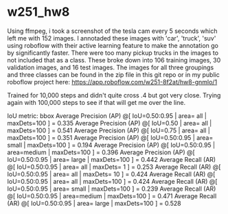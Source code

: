 # w251_hw8

Using ffmpeg, i took a screenshot of the tesla cam every 5 seconds which left me with 152 images. I annotaded these images with 'car', 'truck', 'suv' using roboflow with their active learning feature to make the annotation go by significantly faster. There were too many pickup trucks in the images to not included that as a class. These broke down into 106 training images, 30 validation images, and 16 test images. The images for all three groupings and three classes can be found in the zip file in this git repo or in my public roboflow project here: https://app.roboflow.com/w251-8f2at/hw8-gnmlo/1


Trained for 10,000 steps and didn't quite cross .4 but got very close. Trying again with 100,000 steps to see if that will get me over the line. 

IoU metric: bbox
 Average Precision  (AP) @[ IoU=0.50:0.95 | area=   all | maxDets=100 ] = 0.335
 Average Precision  (AP) @[ IoU=0.50      | area=   all | maxDets=100 ] = 0.541
 Average Precision  (AP) @[ IoU=0.75      | area=   all | maxDets=100 ] = 0.351
 Average Precision  (AP) @[ IoU=0.50:0.95 | area= small | maxDets=100 ] = 0.194
 Average Precision  (AP) @[ IoU=0.50:0.95 | area=medium | maxDets=100 ] = 0.396
 Average Precision  (AP) @[ IoU=0.50:0.95 | area= large | maxDets=100 ] = 0.442
 Average Recall     (AR) @[ IoU=0.50:0.95 | area=   all | maxDets=  1 ] = 0.253
 Average Recall     (AR) @[ IoU=0.50:0.95 | area=   all | maxDets= 10 ] = 0.424
 Average Recall     (AR) @[ IoU=0.50:0.95 | area=   all | maxDets=100 ] = 0.424
 Average Recall     (AR) @[ IoU=0.50:0.95 | area= small | maxDets=100 ] = 0.239
 Average Recall     (AR) @[ IoU=0.50:0.95 | area=medium | maxDets=100 ] = 0.471
 Average Recall     (AR) @[ IoU=0.50:0.95 | area= large | maxDets=100 ] = 0.528
